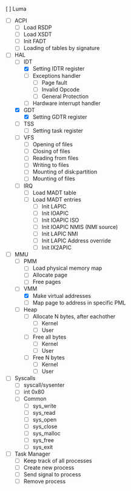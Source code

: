 [ ] Luma
- [ ] ACPI
    - [ ] Load RSDP
    - [ ] Load XSDT
    - [ ] Init FADT
    - [ ] Loading of tables by signature
- [ ] HAL
    - [ ] IDT
        - [x] Setting IDTR register
        - [ ] Exceptions handler
            - [ ] Page fault
            - [ ] Invalid Opcode
            - [ ] General Protection
        - [ ] Hardware interrupt handler
    - [x] GDT
        - [x] Setting GDTR register
    - [ ] TSS
        - [ ] Setting task register
    - [ ] VFS
        - [ ] Opening of files
        - [ ] Closing of files
        - [ ] Reading from files
        - [ ] Writing to files
        - [ ] Mounting of disk:partition
        - [ ] Mounting of files
    - [ ] IRQ
        - [ ] Load MADT table
        - [ ] Load MADT entries
            - [ ] Init LAPIC
            - [ ] Init IOAPIC
            - [ ] Init IOAPIC ISO
            - [ ] Init IOAPIC NMIS (NMI source)
            - [ ] Init LAPIC NMI
            - [ ] Init LAPIC Address override
            - [ ] Init lX2APIC
- [ ] MMU
    - [ ] PMM
        - [ ] Load physical memory map
        - [ ] Allocate page
        - [ ] Free pages
    - [ ] VMM
        - [x] Make virtual addresses
        - [ ] Map page to address in specific PML 
    - [ ] Heap
        - [ ] Allocate N bytes, after eachother
            - [ ] Kernel
            - [ ] User
        - [ ] Free all bytes
            - [ ] Kernel
            - [ ] User
        - [ ] Free N bytes
            - [ ] Kernel
            - [ ] User
- [ ] Syscalls
    - [ ] syscall/sysenter
    - [ ] int 0x80
    - [ ] Common
        - [ ] sys_write
        - [ ] sys_read
        - [ ] sys_open
        - [ ] sys_close
        - [ ] sys_malloc
        - [ ] sys_free
        - [ ] sys_exit
- [ ] Task Manager
    - [ ] Keep track of all processes
    - [ ] Create new process
    - [ ] Send signal to process
    - [ ] Remove process